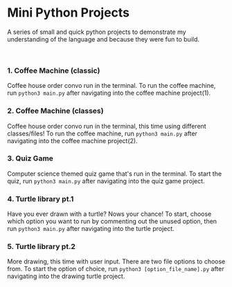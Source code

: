 # Mini Python Projects
A series of small and quick python projects to demonstrate my understanding of the language and because they were fun to build.

<br>

### 1. Coffee Machine (classic)
Coffee house order convo run in the terminal. To run the coffee machine, run `python3 main.py` after navigating into the coffee machine project(1).

### 2. Coffee Machine (classes)
Coffee house order convo run in the terminal, this time using different classes/files! To run the coffee machine, run `python3 main.py` after navigating into the coffee machine project(2).

### 3. Quiz Game
Computer science themed quiz game that's run in the terminal. To start the quiz, run `python3 main.py` after navigating into the quiz game project.

### 4. Turtle library pt.1
Have you ever drawn with a turtle? Nows your chance! To start, choose which option you want to run by commenting out the unused option, then run `python3 main.py` after navigating into the turtle project.

### 5. Turtle library pt.2
More drawing, this time with user input. There are two file options to choose from. To start the option of choice, run `python3 [option_file_name].py` after navigating into the drawing turtle project.